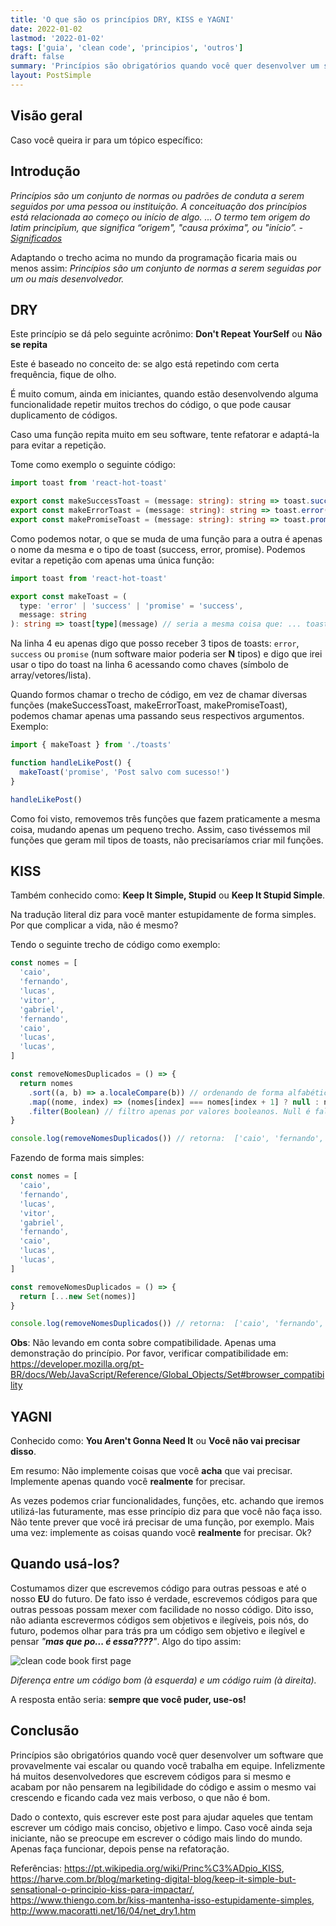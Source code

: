 ```yaml
---
title: 'O que são os princípios DRY, KISS e YAGNI'
date: 2022-01-02
lastmod: '2022-01-02'
tags: ['guia', 'clean code', 'principios', 'outros']
draft: false
summary: 'Princípios são obrigatórios quando você quer desenvolver um software que provavelmente vai escalar ou quando você trabalha em equipe. Infelizmente há muitos desenvolvedores que escrevem códigos para si mesmo e acabam por não pensarem na legibilidade do código.'
layout: PostSimple
---
```


## Visão geral

Caso você queira ir para um tópico específico:

<TOCInline toc={props.toc} exclude="Overview" toHeading={2} />

## Introdução

_Princípios são um conjunto de normas ou padrões de conduta a serem seguidos por uma pessoa ou instituição. A conceituação dos princípios está relacionada ao começo ou início de algo. ... O termo tem origem do latim principĭum, que significa “origem", "causa próxima", ou "início”. - [Significados](https://www.significados.com.br/principios/#:~:text=Princ%C3%ADpios%20s%C3%A3o%20um%20conjunto%20de,come%C3%A7o%20ou%20in%C3%ADcio%20de%20algo.&text=O%20termo%20tem%20origem%20do,%22%2C%20ou%20%22in%C3%ADcio%E2%80%9D.)_

Adaptando o trecho acima no mundo da programação ficaria mais ou menos assim: _Princípios são um conjunto de normas a serem seguidas por um ou mais desenvolvedor._

## DRY

Este princípio se dá pelo seguinte acrônimo: **Don't Repeat YourSelf** ou **Não se repita**

Este é baseado no conceito de: se algo está repetindo com certa frequência, fique de olho.

É muito comum, ainda em iniciantes, quando estão desenvolvendo alguma funcionalidade repetir muitos trechos do código, o que pode causar duplicamento de códigos.

Caso uma função repita muito em seu software, tente refatorar e adaptá-la para evitar a repetição.

Tome como exemplo o seguinte código:

```ts
import toast from 'react-hot-toast'

export const makeSuccessToast = (message: string): string => toast.success(message)
export const makeErrorToast = (message: string): string => toast.error(message)
export const makePromiseToast = (message: string): string => toast.promise(message)
```

Como podemos notar, o que se muda de uma função para a outra é apenas o nome da mesma e o tipo de toast (success, error, promise). Podemos evitar a repetição com apenas uma única função:

```ts {4, 6} showLineNumbers
import toast from 'react-hot-toast'

export const makeToast = (
  type: 'error' | 'success' | 'promise' = 'success',
  message: string
): string => toast[type](message) // seria a mesma coisa que: ... toast["error"](message)
```

Na linha 4 eu apenas digo que posso receber 3 tipos de toasts: `error`, `success` ou `promise` (num software maior poderia ser **N** tipos) e digo que irei usar o tipo do toast na linha 6 acessando como chaves (símbolo de array/vetores/lista).

Quando formos chamar o trecho de código, em vez de chamar diversas funções (makeSuccessToast, makeErrorToast, makePromiseToast), podemos chamar apenas uma passando seus respectivos argumentos. Exemplo:

```ts
import { makeToast } from './toasts'

function handleLikePost() {
  makeToast('promise', 'Post salvo com sucesso!')
}

handleLikePost()
```

Como foi visto, removemos três funções que fazem praticamente a mesma coisa, mudando apenas um pequeno trecho. Assim, caso tivéssemos mil funções que geram mil tipos de toasts, não precisaríamos criar mil funções.

## KISS

Também conhecido como: **Keep It Simple, Stupid** ou **Keep It Stupid Simple**.

Na tradução literal diz para você manter estupidamente de forma simples. Por que complicar a vida, não é mesmo?

Tendo o seguinte trecho de código como exemplo:

```ts
const nomes = [
  'caio',
  'fernando',
  'lucas',
  'vitor',
  'gabriel',
  'fernando',
  'caio',
  'lucas',
  'lucas',
]

const removeNomesDuplicados = () => {
  return nomes
    .sort((a, b) => a.localeCompare(b)) // ordenando de forma alfabética
    .map((nome, index) => (nomes[index] === nomes[index + 1] ? null : nome)) // verifico se o item atual da array é igual ao próximo item
    .filter(Boolean) // filtro apenas por valores booleanos. Null é falso.
}

console.log(removeNomesDuplicados()) // retorna:  ['caio', 'fernando', 'gabriel', 'lucas', 'vitor']
```

Fazendo de forma mais simples:

```ts
const nomes = [
  'caio',
  'fernando',
  'lucas',
  'vitor',
  'gabriel',
  'fernando',
  'caio',
  'lucas',
  'lucas',
]

const removeNomesDuplicados = () => {
  return [...new Set(nomes)]
}

console.log(removeNomesDuplicados()) // retorna:  ['caio', 'fernando', 'gabriel', 'lucas', 'vitor']
```

**Obs**: Não levando em conta sobre compatibilidade. Apenas uma demonstração do princípio. Por favor, verificar compatibilidade em: https://developer.mozilla.org/pt-BR/docs/Web/JavaScript/Reference/Global_Objects/Set#browser_compatibility

## YAGNI

Conhecido como: **You Aren't Gonna Need It** ou **Você não vai precisar disso**.

Em resumo: Não implemente coisas que você **acha** que vai precisar. Implemente apenas quando você **realmente** for precisar.

As vezes podemos criar funcionalidades, funções, etc. achando que iremos utilizá-las futuramente, mas esse princípio diz para que você não faça isso. Não tente prever que você irá precisar de uma função, por exemplo. Mais uma vez: implemente as coisas quando você **realmente** for precisar. Ok?

## Quando usá-los?

Costumamos dizer que escrevemos código para outras pessoas e até o nosso **EU** do futuro. De fato isso é verdade, escrevemos códigos para que outras pessoas possam mexer com facilidade no nosso código. Dito isso, não adianta escrevermos códigos sem objetivos e ilegíveis, pois nós, do futuro, podemos olhar para trás pra um código sem objetivo e ilegível e pensar _"**mas que po... é essa????**"_. Algo do tipo assim:

![clean code book first page](https://camo.githubusercontent.com/5039494830418a41d5bb10ea38bb221234da9ab552ee528a2f8f037aea9b1e7f/687474703a2f2f7777772e6f736e6577732e636f6d2f696d616765732f636f6d6963732f7774666d2e6a7067)

_Diferença entre um código bom (à esquerda) e um código ruim (à direita)._

A resposta então seria: **sempre que você puder, use-os!**

## Conclusão

Princípios são obrigatórios quando você quer desenvolver um software que provavelmente vai escalar ou quando você trabalha em equipe. Infelizmente há muitos desenvolvedores que escrevem códigos para si mesmo e acabam por não pensarem na legibilidade do código e assim o mesmo vai crescendo e ficando cada vez mais verboso, o que não é bom.

Dado o contexto, quis escrever este post para ajudar aqueles que tentam escrever um código mais conciso, objetivo e limpo. Caso você ainda seja iniciante, não se preocupe em escrever o código mais lindo do mundo. Apenas faça funcionar, depois pense na refatoração.

Referências: https://pt.wikipedia.org/wiki/Princ%C3%ADpio_KISS, https://harve.com.br/blog/marketing-digital-blog/keep-it-simple-but-sensational-o-principio-kiss-para-impactar/,
https://www.thiengo.com.br/kiss-mantenha-isso-estupidamente-simples, http://www.macoratti.net/16/04/net_dry1.htm
